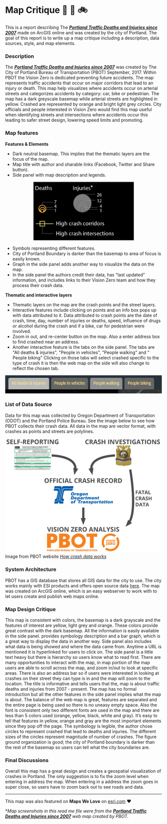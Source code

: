 # Map Critique :walking: :car: :bike:
This is a report describing The [***Portland Traffic Deaths and Injuries since 2007***](https://pdx.maps.arcgis.com/apps/MapSeries/index.html?appid=5385b143768c445db915a9c7fad32ebe) made on ArcGIS online and was created by the city of Portland. The goal of this report is to write up a map critique including a description, data sources, style, and map elements. 

### Description
The [***Portland Traffic Deaths and Injuries since 2007***](https://pdx.maps.arcgis.com/apps/MapSeries/index.html?appid=5385b143768c445db915a9c7fad32ebe) was created by The City of Portland Bureau of Transportation (PBOT) September, 2017. Within PBOT the Vision Zero is dedicated preventing future accidents. The map represents traffic accidents that occur on major corridors that lead to an injury or death. This map help visualizes where accidents occur on arterial streets and categorizes accidents by category: car, bike or pedestrian. The map has a dark greyscale basemap while arterial streets are highlighted in yellow. Crashed are represented by orange and bright light grey circles. City officials and people interested in Vision Zero would find this map useful when identifying streets and intersections where accidents occur this leading to safer street design, lowering speed limits and promoting. 

### Map features
**Features & Elements**
* Dark neutral basemap. This implies that the thematic layers are the focus of the map.
* Map title with author and sharable links (Facebook, Twitter and Share button).
* Side panel with map description and legends.

<p align="center">
  <img width="323" height="187" src="https://github.com/garciahan/Final_MapCritque/blob/master/legand.PNG">
</p>

* Symbols representing different features.
* City of Portland Boundary is darker than the basemap to area of focus is easily known.
* Graph in the side panel adds another way to visualize the data on the map.
* In the side panel the authors credit their data, has "last updated" information, and includes links to their Vision Zero team and how they process their crash data. 

**Thematic and interactive layers**
* Thematic layers on the map are the crash points and the street layers.
* Interactive features include clicking on points and an info box pops up with data attributed to it. Data attributed to crash points are the date of crash, time, day, number of injuries or deaths, speed, influence of drugs or alcohol during the crash and if a bike, car for pedestrian were involved. 
* Zoom in out, and re-center button on the map. Also a enter address box to find crashed near an address. 
* Another interactive feature is the tabs on the side panel. The tabs are "All deaths & injuries", "People in vehicles", "People walking" and " People biking" Clicking on those tabs will select crashed specific to the type of crash it is then the web map on the side will also change to reflect the chosen tab.

<p align="center">
  <img width="592" height="58" src="https://github.com/garciahan/Final_MapCritque/blob/master/tab.PNG">
</p>

### List of Data Source
Data for this map was collected by Oregon Department of Transportation (ODOT) and the Portland Police Bureau. See the image below to see how PBOT collects their crash data. All data in the map are vector format, with crashes as points and streets are polylines.

![alt text](https://github.com/garciahan/Final_MapCritque/blob/master/Crashdiagram.png)
Image from PBOT website [*How crash data works*](https://www.portlandoregon.gov/transportation/article/595691)

### System Architecture
PBOT has a GIS database that stores all GIS data for the city to use. The city works mainly with ESI products and offers open source data [here](https://gis-pdx.opendata.arcgis.com/). The map was created on ArcGIS online, which is an easy webserver to work with to let users create and publish web maps online. 

### Map Design Critique

This map is consistent with colors, the basemap is a dark grayscale and the features of interest are yellow, light grey and orange. These colors provide great contrast with the dark basemap. All the information is easily available in the side panel. 
provides symbology description and a bar graph, which is a great way to display the data in another way. Side panel also includes what data is being showed and where the data came from. Anytime a URL is mentioned it is hyperlinked for users to click on. The side panel is a little text heavy but there is hierarchy so users know what to read first. 
There are many opportunities to interact with the map, in map portion of the map users are able to scroll across the map, and zoom in/out to look at specific areas. There is also an address bar so if users were interested in looking at crashes on their street they can type is in and the map will zoom to the location.
The title is informative and tells users that the, map is about traffic deaths and injuries from 2007 - present. The map has no formal introduction but all the other features in the side panel implies what the map is about.
The balance of the web map is great, features are separated and the entire page is being used so there is no uneasy empty space. Also the font is consistent only two different fonts are used in the map and there are less than 5 colors used (orange, yellow, black, white and gray). It’s easy to tell that features in yellow, orange and gray are the most important elements since they pop off the page. 
The symbology is legible, the author chose circles to represent crashed that lead to deaths and injuries. The different sizes of the circles represent magnitude of number of crashes. The figure ground organization is good; the city of Portland boundary is darker than the rest of the basemap so users can tell what the city boundaries are. 

### Final Discussions
Overall this map has a great design and creates a geospatial visualization of crashes in Portland. The only suggestion is to fix the zoom level when entering in address the map. When entering in a address the zoom goes in super close, so users have to zoom back out to see roads and data. 

---------

This map was also featured on **Maps We Love** on [esri.com](https://www.esri.com/en-us/maps-we-love/gallery/portland-vision-zero) :heart:

**Map screenshots in this read me file were from the [***Portland Traffic Deaths and Injuries since 2007***](https://pdx.maps.arcgis.com/apps/MapSeries/index.html?appid=5385b143768c445db915a9c7fad32ebe) web map created by PBOT.*
